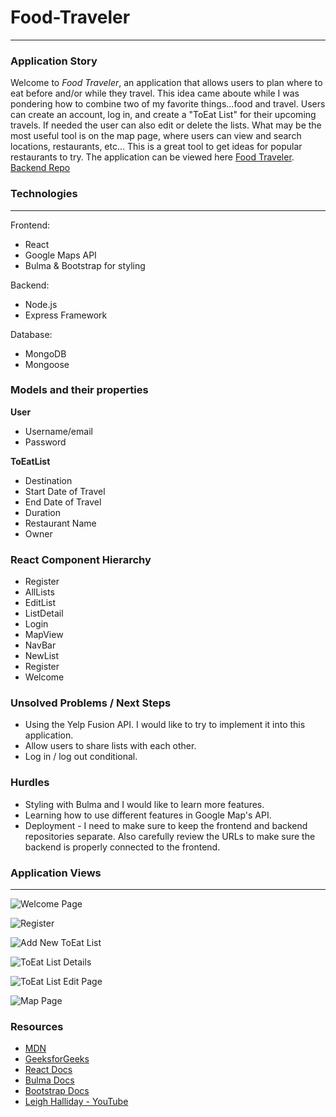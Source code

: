 # Food-Traveler
----------------

### Application Story
 Welcome to _Food Traveler_, an application that allows users to plan where to eat before and/or while they travel.  This idea came aboute while I was pondering how to combine two of my favorite things...food and travel.  Users can create an account, log in, and create a "ToEat List" for their upcoming travels.  If needed the user can also edit or delete the lists.  What may be the most useful tool is on the map page, where users can view and search locations, restaurants, etc...  This is a great tool to get ideas for popular restaurants to try.  The application can be viewed here [Food Traveler](https://foodtraveler.herokuapp.com/).
 [Backend Repo](https://github.com/mattgholden/Food-Traveler-Backend)

### Technologies
-----------------
Frontend: 
- React
- Google Maps API
- Bulma & Bootstrap for styling

Backend: 
- Node.js
- Express Framework

Database: 
- MongoDB
- Mongoose

### Models and their properties
**User**
- Username/email
- Password

**ToEatList**
- Destination
- Start Date of Travel
- End Date of Travel
- Duration
- Restaurant Name
- Owner

### React Component Hierarchy

- Register
- AllLists
- EditList
- ListDetail
- Login
- MapView
- NavBar
- NewList
- Register
- Welcome

### Unsolved Problems / Next Steps
- Using the Yelp Fusion API.  I would like to try to implement it into this application.
- Allow users to share lists with each other.
- Log in / log out conditional.

### Hurdles
- Styling with Bulma and I would like to learn more features.
- Learning how to use different features in Google Map's API.
- Deployment - I need to make sure to keep the frontend and backend repositories separate.  Also carefully review the URLs to make sure the backend is properly connected to the frontend.



### Application Views
----------------------

![Welcome Page](https://user-images.githubusercontent.com/91032366/161655944-2e6824b1-2aab-4012-8a7f-23adf651a755.png)

![Register](https://user-images.githubusercontent.com/91032366/161656187-03ceb4d7-5625-413c-8ce3-576b37e05278.png)

![Add New ToEat List](https://user-images.githubusercontent.com/91032366/161656288-0b64c268-6165-4778-817b-56565204eb22.png)

![ToEat List Details](https://user-images.githubusercontent.com/91032366/161656462-9199171f-7a7f-406a-8a51-a1bd8a0c59e4.png)

![ToEat List Edit Page](https://user-images.githubusercontent.com/91032366/161656539-191f9899-ae6e-4537-857d-6e97e123dfd2.png)

![Map Page](https://user-images.githubusercontent.com/91032366/161656120-b0bd8095-c7f6-4fd8-8f18-b155c97df7ef.png)



### Resources
- [MDN](https://developer.mozilla.org/en-US/)
- [GeeksforGeeks](https://www.geeksforgeeks.org/)
- [React Docs](https://reactjs.org/)
- [Bulma Docs](https://bulma.io/)
- [Bootstrap Docs](https://react-bootstrap.github.io/)
- [Leigh Halliday - YouTube](https://www.youtube.com/)

